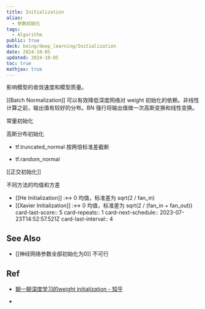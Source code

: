 ```yaml
---
title: Initialization
alias:
  - 参数初始化
tags:
  - Algorithm
public: true
deck: being/deep_learning/Initialization
date: 2024-10-05
updated: 2024-10-05
toc: true
mathjax: true
---
```


影响模型的收敛速度和模型质量。

[[Batch Normalization]] 可以有效降低深度网络对 weight 初始化的依赖。非线性计算之前，输出值有较好的分布。BN 强行将输出值做一次高斯变换和线性变换。

常量初始化

高斯分布初始化

  + tf.truncated_normal 按两倍标准差截断

  + tf.random_normal

[[正交初始化]]

不同方法的均值和方差

  + [[He Initialization]] :<-> 0 均值，标准差为 sqrt(2 / fan_in)
  + [[Xavier Initialization]] :<->  0 均值，标准差为 sqrt(2 / (fan_in + fan_out))
card-last-score:: 5
card-repeats:: 1
card-next-schedule:: 2023-07-23T14:52:57.521Z
card-last-interval:: 4
## See Also

  + [[神经网络参数全部初始化为0]] 不可行

## Ref

  + [聊一聊深度学习的weight initialization - 知乎](https://zhuanlan.zhihu.com/p/25110150)

  + 
